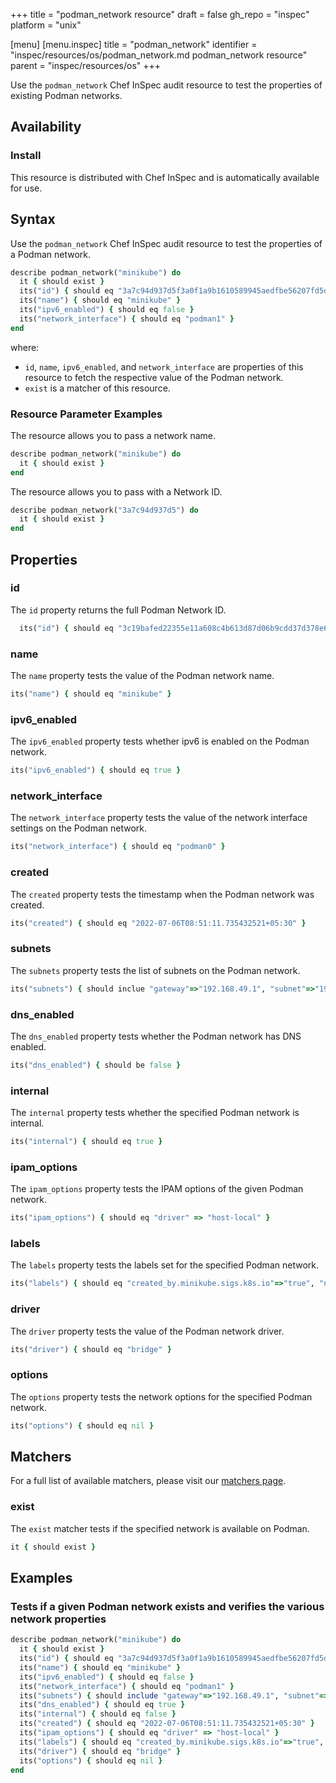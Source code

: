 +++
title = "podman_network resource"
draft = false
gh_repo = "inspec"
platform = "unix"

[menu]
  [menu.inspec]
    title = "podman_network"
    identifier = "inspec/resources/os/podman_network.md podman_network resource"
    parent = "inspec/resources/os"
+++

Use the `podman_network` Chef InSpec audit resource to test the properties of existing Podman networks.

## Availability

### Install

This resource is distributed with Chef InSpec and is automatically available for use.

## Syntax

Use the `podman_network` Chef InSpec audit resource to test the properties of a Podman network.

```ruby
describe podman_network("minikube") do
  it { should exist }
  its("id") { should eq "3a7c94d937d5f3a0f1a9b1610589945aedfbe56207fd5d32fc8154aa1a8b007f" }
  its("name") { should eq "minikube" }
  its("ipv6_enabled") { should eq false }
  its("network_interface") { should eq "podman1" }
end
```

where:

- `id`, `name`, `ipv6_enabled`, and `network_interface` are properties of this resource to fetch the respective value of the Podman network.
- `exist` is a matcher of this resource.

### Resource Parameter Examples

The resource allows you to pass a network name.

```ruby
describe podman_network("minikube") do
  it { should exist }
end
```

The resource allows you to pass with a Network ID.

```ruby
describe podman_network("3a7c94d937d5") do
  it { should exist }
end
```

## Properties

### id

The `id` property returns the full Podman Network ID.

```ruby
  its("id") { should eq "3c19bafed22355e11a608c4b613d87d06b9cdd37d378e6e0176cbc8e7144d5c6" }
```

### name

The `name` property tests the value of the Podman network name.

```ruby
its("name") { should eq "minikube" }
```

### ipv6_enabled

The `ipv6_enabled` property tests whether ipv6 is enabled on the Podman network.

```ruby
its("ipv6_enabled") { should eq true }
```

### network_interface

The `network_interface` property tests the value of the network interface settings on the Podman network.

```ruby
its("network_interface") { should eq "podman0" }
```

### created

The `created` property tests the timestamp when the Podman network was created.

```ruby
its("created") { should eq "2022-07-06T08:51:11.735432521+05:30" }
```

### subnets

The `subnets` property tests the list of subnets on the Podman network.

```ruby
its("subnets") { should inclue "gateway"=>"192.168.49.1", "subnet"=>"192.168.49.0/24" }
```

### dns_enabled

The `dns_enabled` property tests whether the Podman network has DNS enabled.

```ruby
its("dns_enabled") { should be false }
```

### internal

The `internal` property tests whether the specified Podman network is internal.

```ruby
its("internal") { should eq true }
```

### ipam_options

The `ipam_options` property tests the IPAM options of the given Podman network.

```ruby
its("ipam_options") { should eq "driver" => "host-local" }
```

### labels

The `labels` property tests the labels set for the specified Podman network.

```ruby
its("labels") { should eq "created_by.minikube.sigs.k8s.io"=>"true", "name.minikube.sigs.k8s.io"=>"minikube" }
```

### driver

The `driver` property tests the value of the Podman network driver.

```ruby
its("driver") { should eq "bridge" }
```

### options

The `options` property tests the network options for the specified Podman network.

```ruby
its("options") { should eq nil }
```

## Matchers

For a full list of available matchers, please visit our [matchers page](/inspec/matchers/).

### exist

The `exist` matcher tests if the specified network is available on Podman.

```ruby
it { should exist }
```

## Examples

### Tests if a given Podman network exists and verifies the various network properties

```ruby
describe podman_network("minikube") do
  it { should exist }
  its("id") { should eq "3a7c94d937d5f3a0f1a9b1610589945aedfbe56207fd5d32fc8154aa1a8b007f" }
  its("name") { should eq "minikube" }
  its("ipv6_enabled") { should eq false }
  its("network_interface") { should eq "podman1" }
  its("subnets") { should include "gateway"=>"192.168.49.1", "subnet"=>"192.168.49.0/24" }
  its("dns_enabled") { should eq true }
  its("internal") { should eq false }
  its("created") { should eq "2022-07-06T08:51:11.735432521+05:30" }
  its("ipam_options") { should eq "driver" => "host-local" }
  its("labels") { should eq "created_by.minikube.sigs.k8s.io"=>"true", "name.minikube.sigs.k8s.io"=>"minikube" }
  its("driver") { should eq "bridge" }
  its("options") { should eq nil }
end
```
